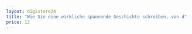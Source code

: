 ```yaml
---
layout: digistore24
title: "Wie Sie eine wirkliche spannende Geschichte schreiben, von d"
price: 12
---
```

